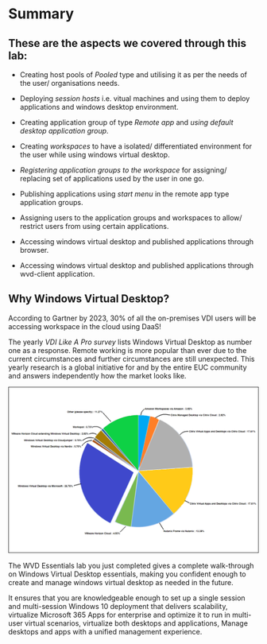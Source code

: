 # **Summary**


## **These are the aspects we covered through this lab:**

- Creating host pools of *Pooled* type and utilising it as per the needs of the user/ organisations needs.

- Deploying *session hosts* i.e. vitual machines and using them to deploy applications and windows desktop environment.

- Creating application group of type *Remote app* and *using default desktop application group*.

- Creating *workspaces* to have a isolated/ differentiated environment for the user while using windows virtual desktop. 

- *Registering application groups to the workspace* for assigning/ replacing set of applications used by the user in one go.

- Publishing applications using *start menu* in the remote app type application groups.

- Assigning users to the application groups and workspaces to allow/ restrict users from using certain applications.

- Accessing windows virtual desktop and published applications through browser.

- Accessing windows virtual desktop and published applications through wvd-client application.



## **Why Windows Virtual Desktop?**

According to Gartner by 2023, 30% of all the on-premises VDI users will be accessing workspace in the cloud using DaaS!

The yearly *VDI Like A Pro survey* lists Windows Virtual Desktop as number one as a response. Remote working is more popular than ever due to the current circumstances and further circumstances are still unexpected. This yearly research is a global initiative for and by the entire EUC community and answers independently how the market looks like.

![ws name.](media/g3.png)


The WVD Essentials lab you just completed gives a complete walk-through on Windows Virtual Desktop essentials, making you confident enough to create and manage windows virtual desktop as needed in the future.

It ensures that you are knowledgeable enough to set up a single session and multi-session Windows 10 deployment that delivers scalability, virtualize Microsoft 365 Apps for enterprise and optimize it to run in multi-user virtual scenarios, virtualize both desktops and applications, Manage desktops and apps with a unified management experience.




